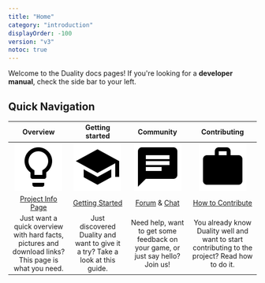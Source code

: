 ```yaml
---
title: "Home"
category: "introduction"
displayOrder: -100
version: "v3"
notoc: true
---
```


Welcome to the Duality docs pages! If you're looking for a **developer manual**, check the side bar to your left. 

## Quick Navigation

| Overview | Getting started | Community | Contributing |
|:--------:|:---------------:|:---------:|:------------:|
| ![](pages/img/Misc/lightbulb.png) | ![](pages/img/Misc/school.png) | ![](pages/img/Misc/chat.png) | ![](pages/img/Misc/work.png) |
| [Project Info Page](https://www.duality2d.net/) | [Getting Started](pages/v3/getting-started) | [Forum](https://forum.duality2d.net/) & [Chat](https://chat.duality2d.net/) | [How to Contribute](pages/v3/how-to-contribute) |
| Just want a quick overview with hard facts, pictures and download links? This page is what you need. | Just discovered Duality and want to give it a try? Take a look at this guide. | Need help, want to get some feedback on your game, or just say hello? Join us! | You already know Duality well and want to start contributing to the project? Read how to do it. |

